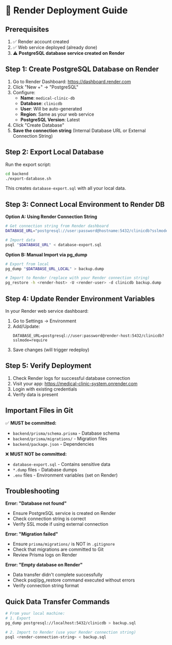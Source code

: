 # 🚀 Render Deployment Guide

## Prerequisites
1. ✅ Render account created
2. ✅ Web service deployed (already done)
3. ⚠️ **PostgreSQL database service created on Render**

## Step 1: Create PostgreSQL Database on Render

1. Go to Render Dashboard: https://dashboard.render.com
2. Click "New +" → "PostgreSQL"
3. Configure:
   - **Name**: `medical-clinic-db`
   - **Database**: `clinicdb`
   - **User**: Will be auto-generated
   - **Region**: Same as your web service
   - **PostgreSQL Version**: Latest
4. Click "Create Database"
5. **Save the connection string** (Internal Database URL or External Connection String)

## Step 2: Export Local Database

Run the export script:
```bash
cd backend
./export-database.sh
```

This creates `database-export.sql` with all your local data.

## Step 3: Connect Local Environment to Render DB

**Option A: Using Render Connection String**
```bash
# Get connection string from Render dashboard
DATABASE_URL="postgresql://user:password@hostname:5432/clinicdb?sslmode=require"

# Import data
psql "$DATABASE_URL" < database-export.sql
```

**Option B: Manual Import via pg_dump**
```bash
# Export from local
pg_dump "$DATABASE_URL_LOCAL" > backup.dump

# Import to Render (replace with your Render connection string)
pg_restore -h <render-host> -U <render-user> -d clinicdb backup.dump
```

## Step 4: Update Render Environment Variables

In your Render web service dashboard:
1. Go to Settings → Environment
2. Add/Update:
   ```
   DATABASE_URL=postgresql://user:password@render-host:5432/clinicdb?sslmode=require
   ```
3. Save changes (will trigger redeploy)

## Step 5: Verify Deployment

1. Check Render logs for successful database connection
2. Visit your app: https://medical-clinic-system.onrender.com
3. Login with existing credentials
4. Verify data is present

## Important Files in Git

✅ **MUST be committed:**
- `backend/prisma/schema.prisma` - Database schema
- `backend/prisma/migrations/` - Migration files
- `backend/package.json` - Dependencies

❌ **MUST NOT be committed:**
- `database-export.sql` - Contains sensitive data
- `*.dump` files - Database dumps
- `.env` files - Environment variables (set on Render)

## Troubleshooting

**Error: "Database not found"**
- Ensure PostgreSQL service is created on Render
- Check connection string is correct
- Verify SSL mode if using external connection

**Error: "Migration failed"**
- Ensure `prisma/migrations/` is NOT in `.gitignore`
- Check that migrations are committed to Git
- Review Prisma logs on Render

**Error: "Empty database on Render"**
- Data transfer didn't complete successfully
- Check psql/pg_restore command executed without errors
- Verify connection string format

## Quick Data Transfer Commands

```bash
# From your local machine:
# 1. Export
pg_dump postgresql://localhost:5432/clinicdb > backup.sql

# 2. Import to Render (use your Render connection string)
psql <render-connection-string> < backup.sql
```

